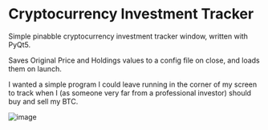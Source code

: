 # Cryptocurrency Investment Tracker
Simple pinabble cryptocurrency investment tracker window, written with PyQt5.

Saves Original Price and Holdings values to a config file on close, and loads them on launch.

I wanted a simple program I could leave running in the corner of my screen to track when I (as someone very far from a professional investor) should buy and sell my BTC.

![image]

[image]: https://i.imgur.com/5amHCwa.png

